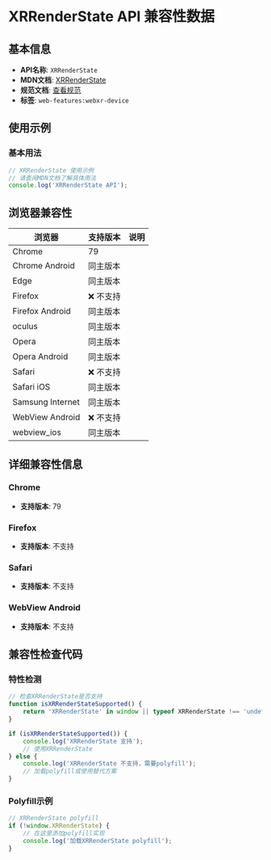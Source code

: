 # XRRenderState API 兼容性数据

## 基本信息

- **API名称**: `XRRenderState`
- **MDN文档**: [XRRenderState](https://developer.mozilla.org/docs/Web/API/XRRenderState)
- **规范文档**: [查看规范](https://immersive-web.github.io/webxr/#xrrenderstate-interface)
- **标签**: `web-features:webxr-device`

## 使用示例

### 基本用法

```javascript
// XRRenderState 使用示例
// 请查阅MDN文档了解具体用法
console.log('XRRenderState API');
```

## 浏览器兼容性

| 浏览器 | 支持版本 | 说明 |
|--------|----------|------|
| Chrome | 79 |  |
| Chrome Android | 同主版本 |  |
| Edge | 同主版本 |  |
| Firefox | ❌ 不支持 |  |
| Firefox Android | 同主版本 |  |
| oculus | 同主版本 |  |
| Opera | 同主版本 |  |
| Opera Android | 同主版本 |  |
| Safari | ❌ 不支持 |  |
| Safari iOS | 同主版本 |  |
| Samsung Internet | 同主版本 |  |
| WebView Android | ❌ 不支持 |  |
| webview_ios | 同主版本 |  |

## 详细兼容性信息

### Chrome

- **支持版本**: 79

### Firefox

- **支持版本**: 不支持

### Safari

- **支持版本**: 不支持

### WebView Android

- **支持版本**: 不支持

## 兼容性检查代码

### 特性检测

```javascript
// 检查XRRenderState是否支持
function isXRRenderStateSupported() {
    return 'XRRenderState' in window || typeof XRRenderState !== 'undefined';
}

if (isXRRenderStateSupported()) {
    console.log('XRRenderState 支持');
    // 使用XRRenderState
} else {
    console.log('XRRenderState 不支持，需要polyfill');
    // 加载polyfill或使用替代方案
}
```

### Polyfill示例

```javascript
// XRRenderState polyfill
if (!window.XRRenderState) {
    // 在这里添加polyfill实现
    console.log('加载XRRenderState polyfill');
}
```

